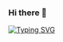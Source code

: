 ### Hi there 👋
<a href="https://git.io/typing-svg"><img src="https://readme-typing-svg.herokuapp.com?font=Fira+Code&size=28&pause=1000&color=384AF7&background=2D6DAE00&lines=Frontend+developer+student" alt="Typing SVG" /></a>
<!--
**ascendingCode/ascendingCode** is a ✨ _special_ ✨ repository because its `README.md` (this file) appears on your GitHub profile.

-->

